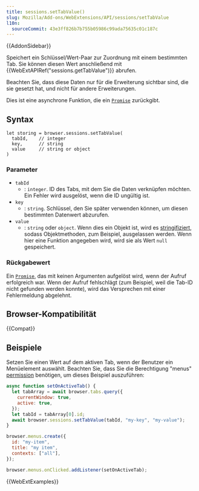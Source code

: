 ```yaml
---
title: sessions.setTabValue()
slug: Mozilla/Add-ons/WebExtensions/API/sessions/setTabValue
l10n:
  sourceCommit: 43e3ff826b7b755b05986c99ada75635c01c187c
---
```


{{AddonSidebar}}

Speichert ein Schlüssel/Wert-Paar zur Zuordnung mit einem bestimmten Tab. Sie können diesen Wert anschließend mit {{WebExtAPIRef("sessions.getTabValue")}} abrufen.

Beachten Sie, dass diese Daten nur für die Erweiterung sichtbar sind, die sie gesetzt hat, und nicht für andere Erweiterungen.

Dies ist eine asynchrone Funktion, die ein [`Promise`](/de/docs/Web/JavaScript/Reference/Global_Objects/Promise) zurückgibt.

## Syntax

```js-nolint
let storing = browser.sessions.setTabValue(
  tabId,    // integer
  key,      // string
  value     // string or object
)
```

### Parameter

- `tabId`
  - : `integer`. ID des Tabs, mit dem Sie die Daten verknüpfen möchten. Ein Fehler wird ausgelöst, wenn die ID ungültig ist.
- `key`
  - : `string`. Schlüssel, den Sie später verwenden können, um diesen bestimmten Datenwert abzurufen.
- `value`
  - : `string` oder `object`. Wenn dies ein Objekt ist, wird es [stringifiziert](/de/docs/Web/JavaScript/Reference/Global_Objects/JSON/stringify), sodass Objektmethoden, zum Beispiel, ausgelassen werden. Wenn hier eine Funktion angegeben wird, wird sie als Wert `null` gespeichert.

### Rückgabewert

Ein [`Promise`](/de/docs/Web/JavaScript/Reference/Global_Objects/Promise), das mit keinen Argumenten aufgelöst wird, wenn der Aufruf erfolgreich war. Wenn der Aufruf fehlschlägt (zum Beispiel, weil die Tab-ID nicht gefunden werden konnte), wird das Versprechen mit einer Fehlermeldung abgelehnt.

## Browser-Kompatibilität

{{Compat}}

## Beispiele

Setzen Sie einen Wert auf dem aktiven Tab, wenn der Benutzer ein Menüelement auswählt. Beachten Sie, dass Sie die Berechtigung "menus" [permission](/de/docs/Mozilla/Add-ons/WebExtensions/manifest.json/permissions) benötigen, um dieses Beispiel auszuführen:

```js
async function setOnActiveTab() {
  let tabArray = await browser.tabs.query({
    currentWindow: true,
    active: true,
  });
  let tabId = tabArray[0].id;
  await browser.sessions.setTabValue(tabId, "my-key", "my-value");
}

browser.menus.create({
  id: "my-item",
  title: "my item",
  contexts: ["all"],
});

browser.menus.onClicked.addListener(setOnActiveTab);
```

{{WebExtExamples}}
